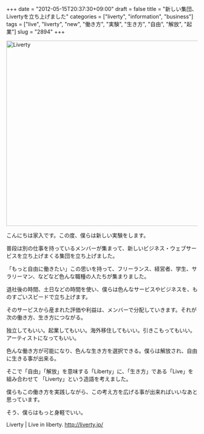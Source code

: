 +++
date = "2012-05-15T20:37:30+09:00"
draft = false
title = "新しい集団、Livertyを立ち上げました"
categories = ["liverty", "information", "business"]
tags = ["live", "liverty", "new", "働き方", "実験", "生き方", "自由", "解放", "起業"]
slug = "2894"
+++

<img src="/images/2012/05/liverty.jpg" alt="Liverty" title="liverty.jpg" border="0" width="600" height="488" />


こんにちは家入です。この度、僕らは新しい実験をします。

普段は別の仕事を持っているメンバーが集まって、新しいビジネス・ウェブサービスを立ち上げまくる集団を立ち上げました。

「もっと自由に働きたい」この思いを持って、フリーランス、経営者、学生、サラリーマン、などなど色んな職種の人たちが集まりました。

退社後の時間、土日などの時間を使い、僕らは色んなサービスやビジネスを、ものすごいスピードで立ち上げます。

そのサービスから産まれた評価や利益は、メンバーで分配していきます。それが次の働き方、生き方につながる。

独立してもいい。起業してもいい。海外移住してもいい。引きこもってもいい。アーティストになってもいい。

色んな働き方が可能になり、色んな生き方を選択できる。僕らは解放され、自由に生きる事が出来る。

そこで「自由」「解放」を意味する「Liberty」に、「生き方」である「Live」を組み合わせて 「Liverty」という造語を考えました。

僕らもこの働き方を実践しながら、この考え方を広げる事が出来ればいいなあと思っています。

そう、僕らはもっと身軽でいい。

Liverty | Live in liberty.
<a href="http://liverty.jp/">http://liverty.jp/</a>
